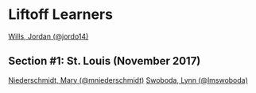 # Liftoff Learners
[Wills, Jordan (@jordo14)](https://github.com/jordo14/liftoff-assignments)
## Section \#1: St. Louis (November 2017)
[Niederschmidt, Mary (@mniederschmidt)](https://github.com/mniederschmidt/liftoff-assignments)
[Swoboda, Lynn (@lmswoboda)](https://github.com/lmswoboda/liftoffoff-assignments)
